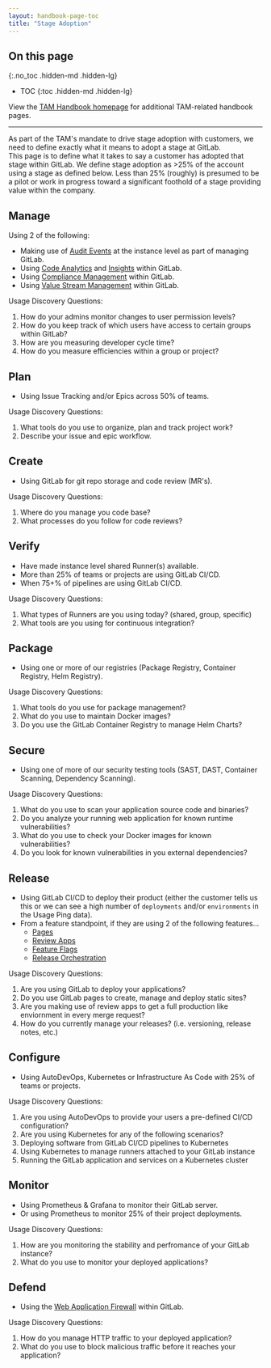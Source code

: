 ```yaml
---
layout: handbook-page-toc
title: "Stage Adoption"
---
```


## On this page
{:.no_toc .hidden-md .hidden-lg}

- TOC
{:toc .hidden-md .hidden-lg}

View the [TAM Handbook homepage](/handbook/customer-success/tam/) for additional TAM-related handbook pages.

---

As part of the TAM's mandate to drive stage adoption with customers, we need to define exactly what it means to adopt a stage at GitLab.  
This page is to define what it takes to say a customer has adopted that stage within GitLab. We define stage adoption as >25% of the account using a stage as defined below. Less than 25% (roughly) is presumed to be a pilot or work in progress toward a significant foothold of a stage providing value within the company.

## Manage

Using 2 of the following:

- Making use of [Audit Events](https://docs.gitlab.com/ee/administration/audit_events.html) at the instance level as part of managing GitLab.
- Using [Code Analytics](https://about.gitlab.com/direction/manage/code-analytics/) and [Insights](https://docs.gitlab.com/ee/user/group/insights/) within GitLab.
- Using [Compliance Management](https://about.gitlab.com/direction/manage/compliance-management/) within GitLab.
- Using [Value Stream Management](https://about.gitlab.com/solutions/value-stream-management/) within GitLab.

Usage Discovery Questions: 
1. How do your admins monitor changes to user permission levels? 
1. How do you keep track of which users have access to certain groups within GitLab? 
1. How are you measuring developer cycle time? 
1. How do you measure efficiencies within a group or project?

## Plan

- Using Issue Tracking and/or Epics across 50% of teams.

Usage Discovery Questions:
1. What tools do you use to organize, plan and track project work?
2. Describe your issue and epic workflow.

## Create

- Using GitLab for git repo storage and code review (MR's).

Usage Discovery Questions:
1. Where do you manage you code base?
1. What processes do you follow for code reviews?

## Verify

- Have made instance level shared Runner(s) available.
- More than 25% of teams or projects are using GitLab CI/CD.
- When 75+% of pipelines are using GitLab CI/CD.

Usage Discovery Questions:
1. What types of Runners are you using today? (shared, group, specific)
1. What tools are you using for continuous integration?

## Package

- Using one or more of our registries (Package Registry, Container Registry, Helm Registry).

Usage Discovery Questions:
1. What tools do you use for package management?
1. What do you use to maintain Docker images?
1. Do you use the GitLab Container Registry to manage Helm Charts?

## Secure

- Using one of more of our security testing tools (SAST, DAST, Container Scanning, Dependency Scanning).

Usage Discovery Questions:
1. What do you use to scan your application source code and binaries?
1. Do you analyze your running web application for known runtime vulnerabilities? 
1. What do you use to check your Docker images for known vulnerabilities?
1. Do you look for known vulnerabilities in you external dependencies?

## Release

- Using GitLab CI/CD to deploy their product (either the customer tells us this or we can see a high number of `deployments` and/or `environments` in the Usage Ping data).
- From a feature standpoint, if they are using 2 of the following features...
  - [Pages](https://about.gitlab.com/stages-devops-lifecycle/pages/)
  - [Review Apps](https://about.gitlab.com/stages-devops-lifecycle/review-apps/)
  - [Feature Flags](https://docs.gitlab.com/ee/user/project/operations/feature_flags.html)
  - [Release Orchestration](https://docs.gitlab.com/ee/user/project/releases/)

Usage Discovery Questions:
1. Are you using GitLab to deploy your applications?
2. Do you use GitLab pages to create, manage and deploy static sites?
3. Are you making use of review apps to get a full production like enviornment in every merge request? 
4. How do you currently manage your releases? (i.e. versioning, release notes, etc.)

## Configure

- Using AutoDevOps, Kubernetes or Infrastructure As Code with 25% of teams or projects.

Usage Discovery Questions:
1. Are you using AutoDevOps to provide your users a pre-defined CI/CD configuration?
2. Are you using Kubernetes for any of the following scenarios?
  1. Deploying software from GitLab CI/CD pipelines to Kubernetes
  2. Using Kubernetes to manage runners attached to your GitLab instance
  3. Running the GitLab application and services on a Kubernetes cluster 

## Monitor

- Using Prometheus & Grafana to monitor their GitLab server.
- Or using Prometheus to monitor 25% of their project deployments.

Usage Discovery Questions:
1. How are you monitoring the stability and perfromance of your GitLab instance?
2. What do you use to monitor your deployed applications?

## Defend

- Using the [Web Application Firewall](https://docs.gitlab.com/ee/user/clusters/applications.html#web-application-firewall-modsecurity) within GitLab.

Usage Discovery Questions:
1. How do you manage HTTP traffic to your deployed application? 
2. What do you use to block malicious traffic before it reaches your application?
